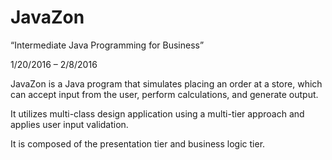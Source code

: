 # JavaZon

“Intermediate Java Programming for Business”

1/20/2016 – 2/8/2016

JavaZon is a Java program that simulates placing an order at a store, which can accept input from the user, perform calculations, and generate output.

It utilizes multi-class design application using a multi-tier approach and applies user input validation. 

It is composed of the presentation tier and business logic tier.
